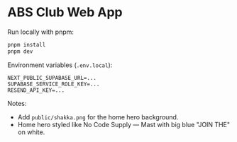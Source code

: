 # ABS Club Web App

Run locally with pnpm:

```bash
pnpm install
pnpm dev
```

Environment variables (`.env.local`):

```
NEXT_PUBLIC_SUPABASE_URL=...
SUPABASE_SERVICE_ROLE_KEY=...
RESEND_API_KEY=...
```

Notes:
- Add `public/shakka.png` for the home hero background.
- Home hero styled like No Code Supply — Mast with big blue "JOIN THE" on white.
